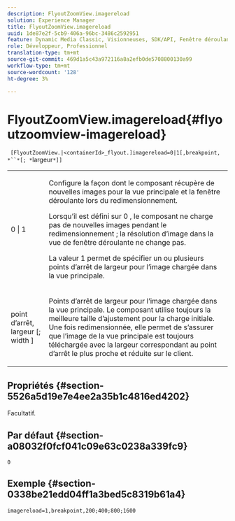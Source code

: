 ```yaml
---
description: FlyoutZoomView.imagereload
solution: Experience Manager
title: FlyoutZoomView.imagereload
uuid: 1de87e2f-5cb9-406a-96bc-3486c2592951
feature: Dynamic Media Classic, Visionneuses, SDK/API, Fenêtre déroulante
role: Développeur, Professionnel
translation-type: tm+mt
source-git-commit: 469d1a5c43a972116a8a2efb0de5708800130a99
workflow-type: tm+mt
source-wordcount: '128'
ht-degree: 3%

---
```



# FlyoutZoomView.imagereload{#flyoutzoomview-imagereload}

` [FlyoutZoomView.|<containerId>_flyout.]imagereload=0|1[,breakpoint, *``*[; *`largeur`*]]`

<table id="table_42CA0074AD7C4F0D9FC81E9FCB0591C0"> 
 <tbody> 
  <tr> 
   <td colname="col1"> <p> <span class="codeph"> 0 | 1 </span> </p> </td> 
   <td colname="col2"> <p> Configure la façon dont le composant récupère de nouvelles images pour la vue principale et la fenêtre déroulante lors du redimensionnement. </p> <p>Lorsqu’il est défini sur <span class="codeph"> 0 </span>, le composant ne charge pas de nouvelles images pendant le redimensionnement ; la résolution d’image dans la vue de fenêtre déroulante ne change pas. </p> <p>La valeur <span class="codeph"> 1 </span> permet de spécifier un ou plusieurs points d’arrêt de largeur pour l’image chargée dans la vue principale. </p> </td> 
  </tr> 
  <tr> 
   <td colname="col1"> <p> <span class="codeph"> point d’arrêt,  <span class="varname"> largeur  </span>[;  <span class="varname"> width  </span>]  </span> </p> </td> 
   <td colname="col2"> <p> Points d’arrêt de largeur pour l’image chargée dans la vue principale. Le composant utilise toujours la meilleure taille d’ajustement pour la charge initiale. Une fois redimensionnée, elle permet de s’assurer que l’image de la vue principale est toujours téléchargée avec la largeur correspondant au point d’arrêt le plus proche et réduite sur le client. </p> </td> 
  </tr> 
 </tbody> 
</table>

## Propriétés {#section-5526a5d19e7e4ee2a35b1c4816ed4202}

Facultatif.

## Par défaut {#section-a08032f0fcf041c09e63c0238a339fc9}

`0`

## Exemple {#section-0338be21edd04ff1a3bed5c8319b61a4}

`imagereload=1,breakpoint,200;400;800;1600`
